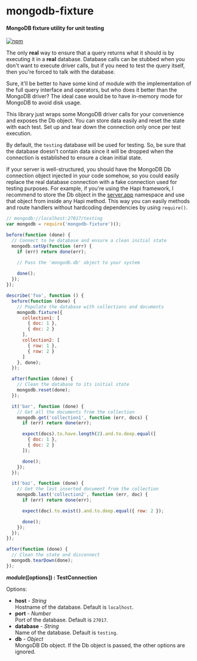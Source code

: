 mongodb-fixture
===============

#### MongoDB fixture utility for unit testing ####

[![npm][npm-image]][npm-url]

The only __real__ way to ensure that a query returns what it should is by executing it in a __real__ database. Database calls can be stubbed when you don't want to execute driver calls, but if you need to test the query itself, then you're forced to talk with the database.

Sure, it'll be better to have some kind of module with the implementation of the full query interface and operators, but who does it better than the MongoDB driver? The ideal case would be to have in-memory mode for MongoDB to avoid disk usage.

This library just wraps some MongoDB driver calls for your convenience and exposes the Db object. You can store data easily and reset the state with each test. Set up and tear down the connection only once per test execution.

By default, the `testing` database will be used for testing. So, be sure that the database doesn't contain data since it will be dropped when the connection is established to ensure a clean initial state.

If your server is well-structured, you should have the MongoDB Db connection object injected in your code somehow, so you could easily replace the real database connection with a fake connection used for testing purposes. For example, if you're using the Hapi framework, I recommend to store the Db object in the [server.app][server-app] namespace and use that object from inside any Hapi method. This way you can easily methods and route handlers without hardcoding dependencies by using `require()`.

```javascript
// mongodb://localhost:27017/testing
var mongodb = require('mongodb-fixture')();

before(function (done) {
  // Connect to he database and ensure a clean initial state
  mongodb.setUp(function (err) {
    if (err) return done(err);

    // Pass the 'mongodb.db' object to your system
    
    done();
  });
});

describe('foo', function () {
  before(function (done) {
    // Populate the database with collections and documents
    mongodb.fixture({
      collection1: [
        { doc: 1 },
        { doc: 2 }
      ],
      collection2: [
        { row: 1 },
        { row: 2 }
      ]
    }, done);
  });

  after(function (done) {
    // Clean the database to its initial state
    mongodb.reset(done);
  });

  it('bar', function (done) {
    // Get all the documents from the collection
    mongodb.get('collection1', function (err, docs) {
      if (err) return done(err);

      expect(docs).to.have.length(2).and.to.deep.equal([
        { doc: 1 },
        { doc: 2 }
      ]);

      done();
    });
  });

  it('baz', function (done) {
    // Get the last inserted document from the collection
    mongodb.last('collection2', function (err, doc) {
      if (err) return done(err);

      expect(doc).to.exist().and.to.deep.equal({ row: 2 });

      done();
    });
  });
});

after(function (done) {
  // Clean the state and disconnect
  mongodb.tearDown(done);
});
```

___module_([options]) : TestConnection__

Options:

- __host__ - _String_  
  Hostname of the database. Default is `localhost`.
- __port__ - _Number_  
  Port of the database. Default is `27017`.
- __database__ - _String_  
  Name of the database. Default is `testing`.
- __db__ - _Object_  
  MongoDB Db object. If the Db object is passed, the other options are ignored.

[npm-image]: https://img.shields.io/npm/v/mongodb-fixture.svg?style=flat
[npm-url]: https://npmjs.org/package/mongodb-fixture
[server-app]: http://hapijs.com/api#serverapp